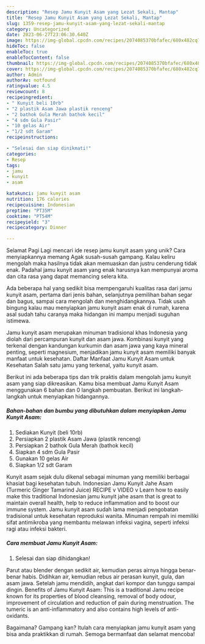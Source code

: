 ```yaml
---
description: "Resep Jamu Kunyit Asam yang Lezat Sekali, Mantap"
title: "Resep Jamu Kunyit Asam yang Lezat Sekali, Mantap"
slug: 1359-resep-jamu-kunyit-asam-yang-lezat-sekali-mantap
category: Uncategorized
date: 2023-06-27T23:06:30.640Z
image: https://img-global.cpcdn.com/recipes/2074085370bfafec/680x482cq70/jamu-kunyit-asam-foto-resep-utama.jpg
hideToc: false
enableToc: true
enableTocContent: false
thumbnail: https://img-global.cpcdn.com/recipes/2074085370bfafec/680x482cq70/jamu-kunyit-asam-foto-resep-utama.jpg
cover: https://img-global.cpcdn.com/recipes/2074085370bfafec/680x482cq70/jamu-kunyit-asam-foto-resep-utama.jpg
author: Admin
authorAv: notfound
ratingvalue: 4.5
reviewcount: 8
recipeingredient:
- " Kunyit beli 10rb"
- "2 plastik Asam Jawa plastik renceng"
- "2 bathok Gula Merah bathok kecil"
- "4 sdm Gula Pasir"
- "10 gelas Air"
- "1/2 sdt Garam"
recipeinstructions:

- "Selesai dan siap dinikmati!"
categories:
- Resep
tags:
- jamu
- kunyit
- asam

katakunci: jamu kunyit asam 
nutrition: 176 calories
recipecuisine: Indonesian
preptime: "PT35M"
cooktime: "PT54M"
recipeyield: "3"
recipecategory: Dinner

---
```



Selamat Pagi Lagi mencari ide resep jamu kunyit asam yang unik? Cara menyiapkannya memang Agak susah-susah gampang. Kalau keliru mengolah maka hasilnya tidak akan memuaskan dan justru cenderung tidak enak. Padahal jamu kunyit asam yang enak harusnya kan mempunyai aroma dan cita rasa yang dapat memancing selera kita.


Ada beberapa hal yang sedikit bisa mempengaruhi kualitas rasa dari jamu kunyit asam, pertama dari jenis bahan, selanjutnya pemilihan bahan segar dan bagus, sampai cara mengolah dan menghidangkannya. Tidak usah bingung kalau mau menyiapkan jamu kunyit asam enak di rumah, karena asal sudah tahu caranya maka hidangan ini mampu menjadi suguhan istimewa.

Jamu kunyit asam merupakan minuman tradisional khas Indonesia yang diolah dari percampuran kunyit dan asam jawa. Kombinasi kunyit yang terkenal dengan kandungan kurkumin dan asam jawa yang kaya mineral penting, seperti magnesium, menjadikan jamu kunyit asam memiliki banyak manfaat untuk kesehatan. Daftar Manfaat Jamu Kunyit Asam untuk Kesehatan Salah satu jamu yang terkenal, yaitu kunyit asam.


Berikut ini ada beberapa tips dan trik praktis dalam mengolah jamu kunyit asam yang siap dikreasikan. Kamu bisa membuat Jamu Kunyit Asam menggunakan 6 bahan dan 0 langkah pembuatan. Berikut ini langkah-langkah untuk menyiapkan hidangannya.

<!--inarticleads1-->

##### Bahan-bahan dan bumbu yang dibutuhkan dalam menyiapkan Jamu Kunyit Asam:

1. Sediakan  Kunyit (beli 10rb)
1. Persiapkan 2 plastik Asam Jawa (plastik renceng)
1. Persiapkan 2 bathok Gula Merah (bathok kecil)
1. Siapkan 4 sdm Gula Pasir
1. Gunakan 10 gelas Air
1. Siapkan 1/2 sdt Garam


Kunyit asam sejak dulu dikenal sebagai minuman yang memiliki berbagai khasiat bagi kesehatan tubuh. Indonesian Jamu Kunyit Jahe Asam (Turmeric Ginger Tamarind Juice) RECIPE v VIDEO v Learn how to easily make this traditional Indonesian jamu kunyit jahe asam that is great to maintain overall health, help to reduce inflammation and to boost our immune system. Jamu kunyit asam sudah lama menjadi pengobatan tradisional untuk kesehatan reproduksi wanita. Minuman rempah ini memiliki sifat antimikroba yang membantu melawan infeksi vagina, seperti infeksi ragi atau infeksi bakteri. 

<!--inarticleads2-->

##### Cara membuat Jamu Kunyit Asam:


1. Selesai dan siap dihidangkan!

Parut atau blender dengan sedikit air, kemudian peras airnya hingga benar-benar habis. Didihkan air, kemudian rebus air perasan kunyit, gula, dan asam jawa. Setelah jamu mendidih, angkat dari kompor dan tunggu sampai dingin. Benefits of Jamu Kunyit Asam: This is a traditional Jamu recipe known for its properties of blood cleansing, removal of body odour, improvement of circulation and reduction of pain during menstruation. The tumeric is an anti-inflammatory and also contains high levels of anti-oxidants. 

Bagaimana? Gampang kan? Itulah cara menyiapkan jamu kunyit asam yang bisa anda praktikkan di rumah. Semoga bermanfaat dan selamat mencoba!
